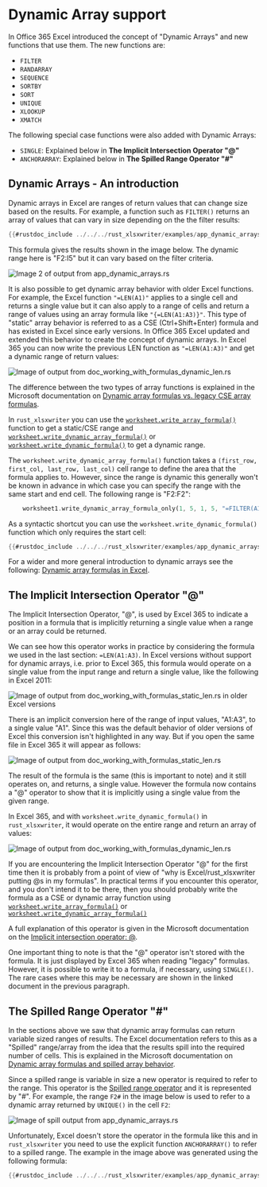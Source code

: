 # Dynamic Array support


In Office 365 Excel introduced the concept of "Dynamic Arrays" and new functions
that use them. The new functions are:

- `FILTER`
- `RANDARRAY`
- `SEQUENCE`
- `SORTBY`
- `SORT`
- `UNIQUE`
- `XLOOKUP`
- `XMATCH`

The following special case functions were also added with Dynamic Arrays:

- `SINGLE`: Explained below in **The Implicit Intersection Operator "@"**
- `ANCHORARRAY`:  Explained below in **The Spilled Range Operator "#"**


## Dynamic Arrays - An introduction

Dynamic arrays in Excel are ranges of return values that can change size based
on the results. For example, a function such as `FILTER()` returns an array of
values that can vary in size depending on the the filter results:

```rust
{{#rustdoc_include ../../../rust_xlsxwriter/examples/app_dynamic_arrays.rs:28}}
```

This formula gives the results shown in the image below. The dynamic range
here is "F2:I5" but it can vary based on the filter criteria.

![Image 2 of output from app_dynamic_arrays.rs](../../images/dynamic_arrays02.png)

It is also possible to get dynamic array behavior with older Excel functions.
For example, the Excel function `"=LEN(A1)"` applies to a single cell and
returns a single value but it can also apply to a range of cells and return a
range of values using an array formula like `"{=LEN(A1:A3)}"`. This type of
"static" array behavior is referred to as a CSE (Ctrl+Shift+Enter) formula and
has existed in Excel since early versions. In Office 365 Excel updated and
extended this behavior to create the concept of dynamic arrays. In Excel 365 you
can now write the previous LEN function as `"=LEN(A1:A3)"` and get a dynamic
range of return values:

![Image of output from doc_working_with_formulas_dynamic_len.rs](../../images/intersection03.png)

The difference between the two types of array functions is explained in the
Microsoft documentation on [Dynamic array formulas vs. legacy CSE array
formulas].

 In `rust_xlsxwriter` you can use the [`worksheet.write_array_formula()`]
function to get a static/CSE range and
[`worksheet.write_dynamic_array_formula()`] or
[`worksheet.write_dynamic_formula()`] to get a dynamic range.

[`worksheet.write_array_formula()`]: https://docs.rs/rust_xlsxwriter/latest/rust_xlsxwriter/struct.Worksheet.html#method.write_array_formula
[`worksheet.write_dynamic_array_formula()`]: https://docs.rs/rust_xlsxwriter/latest/rust_xlsxwriter/struct.Worksheet.html#method.write_dynamic_array_formula
[`worksheet.write_dynamic_formula()`]: https://docs.rs/rust_xlsxwriter/latest/rust_xlsxwriter/struct.Worksheet.html#method.write_dynamic_formula
[Dynamic array formulas vs. legacy CSE array formulas]: https://support.microsoft.com/en-us/office/dynamic-array-formulas-vs-legacy-cse-array-formulas-ca421f1b-fbb2-4c99-9924-df571bd4f1b4
[Dynamic array formulas in Excel]: https://exceljet.net/dynamic-array-formulas-in-excel

The `worksheet.write_dynamic_array_formula()` function takes a `(first_row,
first_col, last_row, last_col)` cell range to define the area that the formula
applies to. However, since the range is dynamic this generally won't be known in
advance in which case you can specify the range with the same start and end
cell. The following range is "F2:F2":

```rust
    worksheet1.write_dynamic_array_formula_only(1, 5, 1, 5, "=FILTER(A1:D17,C1:C17=K2)")?;
```
As a syntactic shortcut you can use the `worksheet.write_dynamic_formula()`
function which only requires the start cell:

```rust
{{#rustdoc_include ../../../rust_xlsxwriter/examples/app_dynamic_arrays.rs:28}}
```

For a wider and more general introduction to dynamic arrays see the following:
[Dynamic array formulas in Excel].


## The Implicit Intersection Operator "@"

The Implicit Intersection Operator, "@", is used by Excel 365 to indicate a
position in a formula that is implicitly returning a single value when a range
or an array could be returned.

We can see how this operator works in practice by considering the formula we
used in the last section: `=LEN(A1:A3)`. In Excel versions without support for
dynamic arrays, i.e. prior to Excel 365, this formula would operate on a single
value from the input range and return a single value, like the following in
Excel 2011:

![Image of output from doc_working_with_formulas_static_len.rs in older Excel versions](../../images/intersection01.png)


There is an implicit conversion here of the range of input values, "A1:A3", to a
single value "A1". Since this was the default behavior of older versions of
Excel this conversion isn't highlighted in any way. But if you open the same
file in Excel 365 it will appear as follows:

![Image of output from doc_working_with_formulas_static_len.rs](../../images/intersection02.png)


The result of the formula is the same (this is important to note) and it still
operates on, and returns, a single value. However the formula now contains a "@"
operator to show that it is implicitly using a single value from the given
range.

In Excel 365, and with `worksheet.write_dynamic_formula()` in `rust_xlsxwriter`,
it would operate on the entire range and return an array of values:

![Image of output from doc_working_with_formulas_dynamic_len.rs](../../images/intersection03.png)


If you are encountering the Implicit Intersection Operator "@" for the first
time then it is probably from a point of view of "why is Excel/rust_xlsxwriter
putting @s in my formulas". In practical terms if you encounter this operator,
and you don't intend it to be there, then you should probably write the formula
as a CSE or dynamic array function using [`worksheet.write_array_formula()`] or
[`worksheet.write_dynamic_array_formula()`]


A full explanation of this operator is given in the Microsoft documentation on
the [Implicit intersection operator: @].

[Implicit intersection operator: @]: https://support.microsoft.com/en-us/office/implicit-intersection-operator-ce3be07b-0101-4450-a24e-c1c999be2b34?ui=en-us&rs=en-us&ad=us>

One important thing to note is that the "@" operator isn't stored with the
formula. It is just displayed by Excel 365 when reading "legacy" formulas.
However, it is possible to write it to a formula, if necessary, using
`SINGLE()`. The rare cases where this may be necessary are shown in the linked
document in the previous paragraph.


## The Spilled Range Operator "#"

In the sections above we saw that dynamic array formulas can return variable
sized ranges of results. The Excel documentation refers to this as a "Spilled"
range/array from the idea that the results spill into the required number of
cells. This is explained in the Microsoft documentation on [Dynamic array
formulas and spilled array behavior].

[Dynamic array formulas and spilled array behavior]: https://support.microsoft.com/en-us/office/dynamic-array-formulas-and-spilled-array-behavior-205c6b06-03ba-4151-89a1-87a7eb36e531


Since a spilled range is variable in size a new operator is required to refer to
the range. This operator is the [Spilled range operator] and it is represented
by "#". For example, the range `F2#` in the image below is used to refer to a
dynamic array returned by `UNIQUE()` in the cell `F2`:

[Spilled range operator]: https://support.microsoft.com/en-us/office/spilled-range-operator-3dd5899f-bca2-4b9d-a172-3eae9ac22efd

![Image of spill output from app_dynamic_arrays.rs](../../images/spill01.png)

Unfortunately, Excel doesn't store the operator in the formula like this and in
`rust_xlsxwriter` you need to use the explicit function `ANCHORARRAY()` to refer
to a spilled range. The example in the image above was generated using the
following formula:

```rust
{{#rustdoc_include ../../../rust_xlsxwriter/examples/app_dynamic_arrays.rs:204}}
```